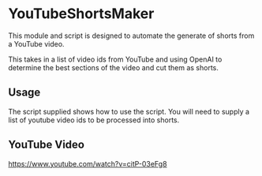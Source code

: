 # YouTubeShortsMaker

This module and script is designed to automate the generate of shorts from a YouTube video.

This takes in a list of video ids from YouTube and using OpenAI to determine the best sections of the video and cut them as shorts.

## Usage
The script supplied shows how to use the script. You will need to supply a list of youtube video ids to be processed into shorts.


## YouTube Video
https://www.youtube.com/watch?v=citP-03eFg8
